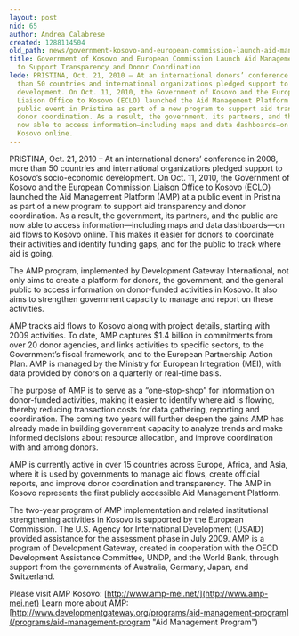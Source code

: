 ```yaml
---
layout: post
nid: 65
author: Andrea Calabrese
created: 1288114504
old_path: news/government-kosovo-and-european-commission-launch-aid-management-platform-support-transparency-a
title: Government of Kosovo and European Commission Launch Aid Management Platform
  to Support Transparency and Donor Coordination
lede: PRISTINA, Oct. 21, 2010 – At an international donors’ conference in 2008, more
  than 50 countries and international organizations pledged support to Kosovo’s socio-economic
  development. On Oct. 11, 2010, the Government of Kosovo and the European Commission
  Liaison Office to Kosovo (ECLO) launched the Aid Management Platform (AMP) at a
  public event in Pristina as part of a new program to support aid transparency and
  donor coordination. As a result, the government, its partners, and the public are
  now able to access information—including maps and data dashboards—on aid flows to
  Kosovo online.
---
```


PRISTINA, Oct. 21, 2010 – At an international donors’ conference in 2008, more than 50 countries and international organizations pledged support to Kosovo’s socio-economic development. On Oct. 11, 2010, the Government of Kosovo and the European Commission Liaison Office to Kosovo (ECLO) launched the Aid Management Platform (AMP) at a public event in Pristina as part of a new program to support aid transparency and donor coordination. As a result, the government, its partners, and the public are now able to access information—including maps and data dashboards—on aid flows to Kosovo online. This makes it easier for donors to coordinate their activities and identify funding gaps, and for the public to track where aid is going.

The AMP program, implemented by Development Gateway International, not only aims to create a platform for donors, the government, and the general public to access information on donor-funded activities in Kosovo. It also aims to strengthen government capacity to manage and report on these activities.

AMP tracks aid flows to Kosovo along with project details, starting with 2009 activities. To date, AMP captures $1.4 billion in commitments from over 20 donor agencies, and links activities to specific sectors, to the Government’s fiscal framework, and to the European Partnership Action Plan. AMP is managed by the Ministry for European Integration (MEI), with data provided by donors on a quarterly or real-time basis.

The purpose of AMP is to serve as a “one-stop-shop” for information on donor-funded activities, making it easier to identify where aid is flowing, thereby reducing transaction costs for data gathering, reporting and coordination. The coming two years will further deepen the gains AMP has already made in building government capacity to analyze trends and make informed decisions about resource allocation, and improve coordination with and among donors.

AMP is currently active in over 15 countries across Europe, Africa, and Asia, where it is used by governments to manage aid flows, create official reports, and improve donor coordination and transparency. The AMP in Kosovo represents the first publicly accessible Aid Management Platform.

The two-year program of AMP implementation and related institutional strengthening activities in Kosovo is supported by the European Commission. The U.S. Agency for International Development (USAID) provided assistance for the assessment phase in July 2009. AMP is a program of Development Gateway, created in cooperation with the OECD Development Assistance Committee, UNDP, and the World Bank, through support from the governments of Australia, Germany, Japan, and Switzerland.

Please visit AMP Kosovo: [http://www.amp-mei.net/](http://www.amp-mei.net)
Learn more about AMP: [http://www.developmentgateway.org/programs/aid-management-program](/programs/aid-management-program "Aid Management Program")

